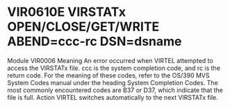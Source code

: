 # VIR0610E VIRSTATx OPEN/CLOSE/GET/WRITE ABEND=ccc-rc DSN=dsname
Module
   	VIR0006
Meaning
    An error occurred when VIRTEL attempted to access the VIRSTATx file. ccc is the system completion code, and rc is the return code. For the meaning of these codes, refer to the OS/390 MVS System Codes manual under the heading System Completion Codes. The most commonly encountered codes are B37 or D37, which indicate that the file is full.
Action
    VIRTEL switches automatically to the next VIRSTATx file.
